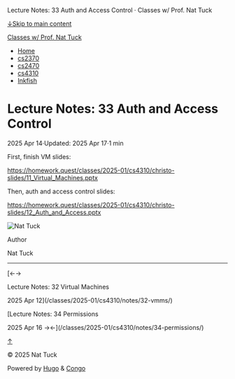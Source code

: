 Lecture Notes: 33 Auth and Access Control · Classes w/ Prof. Nat Tuck



[↓Skip to main content](#main-content)

[Classes w/ Prof. Nat Tuck](/)

* [Home](/)
* [cs2370](/classes/2025-01/cs2370/)
* [cs2470](/classes/2025-01/cs2470/)
* [cs4310](/classes/2025-01/cs4310/)
* [Inkfish](https://inkfish.homework.quest/)

Lecture Notes: 33 Auth and Access Control
=========================================

2025 Apr 14·Updated: 2025 Apr 17·1 min

First, finish VM slides:

<https://homework.quest/classes/2025-01/cs4310/christo-slides/11_Virtual_Machines.pptx>

Then, auth and access control slides:

<https://homework.quest/classes/2025-01/cs4310/christo-slides/12_Auth_and_Access.pptx>

![Nat Tuck](/img/author.jpg)

Author

Nat Tuck

---

[←→

Lecture Notes: 32 Virtual Machines

2025 Apr 12](/classes/2025-01/cs4310/notes/32-vmms/)

[Lecture Notes: 34 Permissions

2025 Apr 16
→←](/classes/2025-01/cs4310/notes/34-permissions/)

[↑](#the-top "Scroll to top")

©
2025
Nat Tuck

Powered by [Hugo](https://gohugo.io/) & [Congo](https://github.com/jpanther/congo)